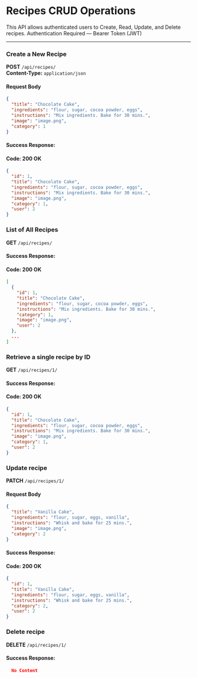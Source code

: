 # Recipes CRUD Operations

This API allows authenticated users to Create, Read, Update, and Delete recipes.
Authentication Required — Bearer Token (JWT)

---

### Create a New Recipe

**POST** `/api/recipes/`  
**Content-Type:** `application/json`

#### Request Body

```json
{
  "title": "Chocolate Cake",
  "ingredients": "flour, sugar, cocoa powder, eggs",
  "instructions": "Mix ingredients. Bake for 30 mins.",
  "image": "image.png",
  "category": 1
}
```

#### Success Response:
#### Code: 200 OK

```json
{
  "id": 1,
  "title": "Chocolate Cake",
  "ingredients": "flour, sugar, cocoa powder, eggs",
  "instructions": "Mix ingredients. Bake for 30 mins.",
  "image": "image.png",
  "category": 1,
  "user": 2
}
```

### List of All Recipes

**GET** `/api/recipes/`  

#### Success Response:
#### Code: 200 OK

```json
[
  {
    "id": 1,
    "title": "Chocolate Cake",
    "ingredients": "flour, sugar, cocoa powder, eggs",
    "instructions": "Mix ingredients. Bake for 30 mins.",
    "category": 1,
    "image": "image.png",
    "user": 2
  },
  ...
]
```

### Retrieve a single recipe by ID
**GET** `/api/recipes/1/`  

#### Success Response:
#### Code: 200 OK

```json
{
  "id": 1,
  "title": "Chocolate Cake",
  "ingredients": "flour, sugar, cocoa powder, eggs",
  "instructions": "Mix ingredients. Bake for 30 mins.",
  "image": "image.png",
  "category": 1,
  "user": 2
}
```

### Update recipe
**PATCH** `/api/recipes/1/`  

#### Request Body

```json
{
  "title": "Vanilla Cake",
  "ingredients": "flour, sugar, eggs, vanilla",
  "instructions": "Whisk and bake for 25 mins.",
  "image": "image.png",
  "category": 2
}
```

#### Success Response:
#### Code: 200 OK

```json
{
  "id": 1,
  "title": "Vanilla Cake",
  "ingredients": "flour, sugar, eggs, vanilla",
  "instructions": "Whisk and bake for 25 mins.",
  "category": 2,
  "user": 2
}
```

### Delete recipe
**DELETE** `/api/recipes/1/`

#### Success Response:

```json
  No Content
```

















